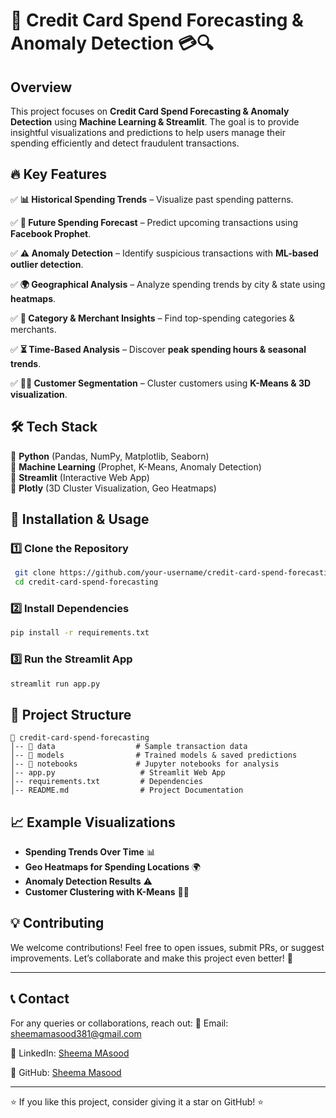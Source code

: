# 🚀 Credit Card Spend Forecasting & Anomaly Detection 💳🔍

## Overview
This project focuses on **Credit Card Spend Forecasting & Anomaly Detection** using **Machine Learning & Streamlit**. The goal is to provide insightful visualizations and predictions to help users manage their spending efficiently and detect fraudulent transactions.

## 🔥 Key Features

✅ **📊 Historical Spending Trends** – Visualize past spending patterns.

✅ **🔮 Future Spending Forecast** – Predict upcoming transactions using **Facebook Prophet**.

✅ **⚠️ Anomaly Detection** – Identify suspicious transactions with **ML-based outlier detection**.

✅ **🌍 Geographical Analysis** – Analyze spending trends by city & state using **heatmaps**.

✅ **🏪 Category & Merchant Insights** – Find top-spending categories & merchants.

✅ **⏳ Time-Based Analysis** – Discover **peak spending hours & seasonal trends**.

✅ **🧑‍💼 Customer Segmentation** – Cluster customers using **K-Means & 3D visualization**.

## 🛠️ Tech Stack

🔹 **Python** (Pandas, NumPy, Matplotlib, Seaborn)  
🔹 **Machine Learning** (Prophet, K-Means, Anomaly Detection)  
🔹 **Streamlit** (Interactive Web App)  
🔹 **Plotly** (3D Cluster Visualization, Geo Heatmaps)  

## 🚀 Installation & Usage

### 1️⃣ Clone the Repository
```bash
 git clone https://github.com/your-username/credit-card-spend-forecasting.git
 cd credit-card-spend-forecasting
```

### 2️⃣ Install Dependencies
```bash
pip install -r requirements.txt
```

### 3️⃣ Run the Streamlit App
```bash
streamlit run app.py
```

## 📂 Project Structure
```
📁 credit-card-spend-forecasting
│-- 📂 data                  # Sample transaction data
│-- 📂 models                # Trained models & saved predictions
│-- 📂 notebooks             # Jupyter notebooks for analysis
│-- app.py                   # Streamlit Web App
│-- requirements.txt         # Dependencies
│-- README.md                # Project Documentation
```

## 📈 Example Visualizations

- **Spending Trends Over Time** 📊  
- **Geo Heatmaps for Spending Locations** 🌍  
- **Anomaly Detection Results** ⚠️  
- **Customer Clustering with K-Means** 🧑‍💼  

## 💡 Contributing

We welcome contributions! Feel free to open issues, submit PRs, or suggest improvements. Let’s collaborate and make this project even better! 🚀

**************************************************************************************************************************************************
## 📞 Contact
For any queries or collaborations, reach out:
📧 Email: sheemamasood381@gmail.com 

🔗 LinkedIn: [Sheema MAsood](https://www.linkedin.com/in/sheema-masood/)  

🐙 GitHub: [Sheema Masood](https://github.com/sheemamasood381/)  

---
⭐ If you like this project, consider giving it a star on GitHub! ⭐

